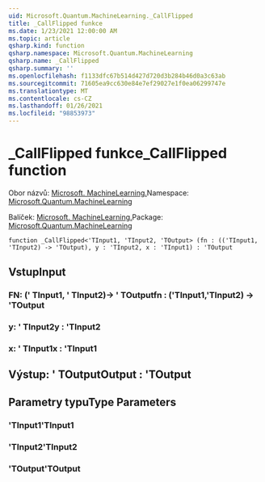 ```yaml
---
uid: Microsoft.Quantum.MachineLearning._CallFlipped
title: _CallFlipped funkce
ms.date: 1/23/2021 12:00:00 AM
ms.topic: article
qsharp.kind: function
qsharp.namespace: Microsoft.Quantum.MachineLearning
qsharp.name: _CallFlipped
qsharp.summary: ''
ms.openlocfilehash: f1133dfc67b514d427d720d3b284b46d0a3c63ab
ms.sourcegitcommit: 71605ea9cc630e84e7ef29027e1f0ea06299747e
ms.translationtype: MT
ms.contentlocale: cs-CZ
ms.lasthandoff: 01/26/2021
ms.locfileid: "98853973"
---
```

# <a name="_callflipped-function"></a><span data-ttu-id="4c8a8-102">_CallFlipped funkce</span><span class="sxs-lookup"><span data-stu-id="4c8a8-102">_CallFlipped function</span></span>

<span data-ttu-id="4c8a8-103">Obor názvů: [Microsoft. MachineLearning.](xref:Microsoft.Quantum.MachineLearning)</span><span class="sxs-lookup"><span data-stu-id="4c8a8-103">Namespace: [Microsoft.Quantum.MachineLearning](xref:Microsoft.Quantum.MachineLearning)</span></span>

<span data-ttu-id="4c8a8-104">Balíček: [Microsoft. MachineLearning.](https://nuget.org/packages/Microsoft.Quantum.MachineLearning)</span><span class="sxs-lookup"><span data-stu-id="4c8a8-104">Package: [Microsoft.Quantum.MachineLearning](https://nuget.org/packages/Microsoft.Quantum.MachineLearning)</span></span>




```qsharp
function _CallFlipped<'TInput1, 'TInput2, 'TOutput> (fn : (('TInput1, 'TInput2) -> 'TOutput), y : 'TInput2, x : 'TInput1) : 'TOutput
```


## <a name="input"></a><span data-ttu-id="4c8a8-105">Vstup</span><span class="sxs-lookup"><span data-stu-id="4c8a8-105">Input</span></span>

### <a name="fn--tinput1tinput2---toutput"></a><span data-ttu-id="4c8a8-106">FN: (' TInput1, ' TInput2)-> ' TOutput</span><span class="sxs-lookup"><span data-stu-id="4c8a8-106">fn : ('TInput1,'TInput2) -> 'TOutput</span></span>




### <a name="y--tinput2"></a><span data-ttu-id="4c8a8-107">y: ' TInput2</span><span class="sxs-lookup"><span data-stu-id="4c8a8-107">y : 'TInput2</span></span>




### <a name="x--tinput1"></a><span data-ttu-id="4c8a8-108">x: ' TInput1</span><span class="sxs-lookup"><span data-stu-id="4c8a8-108">x : 'TInput1</span></span>





## <a name="output--toutput"></a><span data-ttu-id="4c8a8-109">Výstup: ' TOutput</span><span class="sxs-lookup"><span data-stu-id="4c8a8-109">Output : 'TOutput</span></span>



## <a name="type-parameters"></a><span data-ttu-id="4c8a8-110">Parametry typu</span><span class="sxs-lookup"><span data-stu-id="4c8a8-110">Type Parameters</span></span>

### <a name="tinput1"></a><span data-ttu-id="4c8a8-111">'TInput1</span><span class="sxs-lookup"><span data-stu-id="4c8a8-111">'TInput1</span></span>


### <a name="tinput2"></a><span data-ttu-id="4c8a8-112">'TInput2</span><span class="sxs-lookup"><span data-stu-id="4c8a8-112">'TInput2</span></span>


### <a name="toutput"></a><span data-ttu-id="4c8a8-113">'TOutput</span><span class="sxs-lookup"><span data-stu-id="4c8a8-113">'TOutput</span></span>

